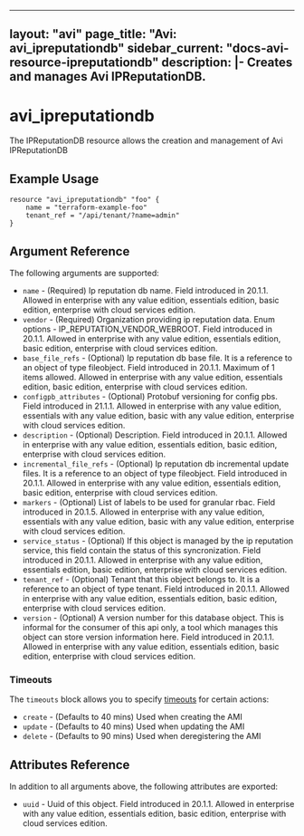 <!--
    Copyright 2021 VMware, Inc.
    SPDX-License-Identifier: Mozilla Public License 2.0
-->
---
layout: "avi"
page_title: "Avi: avi_ipreputationdb"
sidebar_current: "docs-avi-resource-ipreputationdb"
description: |-
  Creates and manages Avi IPReputationDB.
---

# avi_ipreputationdb

The IPReputationDB resource allows the creation and management of Avi IPReputationDB

## Example Usage

```hcl
resource "avi_ipreputationdb" "foo" {
    name = "terraform-example-foo"
    tenant_ref = "/api/tenant/?name=admin"
}
```

## Argument Reference

The following arguments are supported:

* `name` - (Required) Ip reputation db name. Field introduced in 20.1.1. Allowed in enterprise with any value edition, essentials edition, basic edition, enterprise with cloud services edition.
* `vendor` - (Required) Organization providing ip reputation data. Enum options - IP_REPUTATION_VENDOR_WEBROOT. Field introduced in 20.1.1. Allowed in enterprise with any value edition, essentials edition, basic edition, enterprise with cloud services edition.
* `base_file_refs` - (Optional) Ip reputation db base file. It is a reference to an object of type fileobject. Field introduced in 20.1.1. Maximum of 1 items allowed. Allowed in enterprise with any value edition, essentials edition, basic edition, enterprise with cloud services edition.
* `configpb_attributes` - (Optional) Protobuf versioning for config pbs. Field introduced in 21.1.1. Allowed in enterprise with any value edition, essentials with any value edition, basic with any value edition, enterprise with cloud services edition.
* `description` - (Optional) Description. Field introduced in 20.1.1. Allowed in enterprise with any value edition, essentials edition, basic edition, enterprise with cloud services edition.
* `incremental_file_refs` - (Optional) Ip reputation db incremental update files. It is a reference to an object of type fileobject. Field introduced in 20.1.1. Allowed in enterprise with any value edition, essentials edition, basic edition, enterprise with cloud services edition.
* `markers` - (Optional) List of labels to be used for granular rbac. Field introduced in 20.1.5. Allowed in enterprise with any value edition, essentials with any value edition, basic with any value edition, enterprise with cloud services edition.
* `service_status` - (Optional) If this object is managed by the ip reputation service, this field contain the status of this syncronization. Field introduced in 20.1.1. Allowed in enterprise with any value edition, essentials edition, basic edition, enterprise with cloud services edition.
* `tenant_ref` - (Optional) Tenant that this object belongs to. It is a reference to an object of type tenant. Field introduced in 20.1.1. Allowed in enterprise with any value edition, essentials edition, basic edition, enterprise with cloud services edition.
* `version` - (Optional) A version number for this database object. This is informal for the consumer of this api only, a tool which manages this object can store version information here. Field introduced in 20.1.1. Allowed in enterprise with any value edition, essentials edition, basic edition, enterprise with cloud services edition.


### Timeouts

The `timeouts` block allows you to specify [timeouts](https://www.terraform.io/docs/configuration/resources.html#timeouts) for certain actions:

* `create` - (Defaults to 40 mins) Used when creating the AMI
* `update` - (Defaults to 40 mins) Used when updating the AMI
* `delete` - (Defaults to 90 mins) Used when deregistering the AMI

## Attributes Reference

In addition to all arguments above, the following attributes are exported:

* `uuid` -  Uuid of this object. Field introduced in 20.1.1. Allowed in enterprise with any value edition, essentials edition, basic edition, enterprise with cloud services edition.

